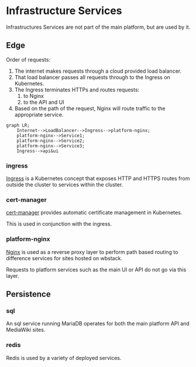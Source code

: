# Infrastructure Services

Infrastructures Services are not part of the main platform, but are used by it.

## Edge

Order of requests:

1) The internet makes requests through a cloud provided load balancer.
2) That load balancer passes all requests through to the Ingress on Kubernetes.
3) The Ingress terminates HTTPs and routes requests:
    1) to Nginx
    1) to the API and UI
4) Based on the path of the request, Nginx will route traffic to the appropriate service.

```mermaid
graph LR;
    Internet-->LoadBalancer-->Ingress-->platform-nginx;
    platform-nginx-->Service1;
    platform-nginx-->Service2;
    platform-nginx-->Service3;
    Ingress-->api&ui
```

### ingress

[Ingress](https://kubernetes.io/docs/concepts/services-networking/ingress/#what-is-ingress) is a Kubernetes concept that exposes HTTP and HTTPS routes from outside the cluster to services within the cluster.

### cert-manager

[cert-manager](https://cert-manager.io/) provides automatic certificate management in Kubernetes.

This is used in conjunction with the ingress.

### platform-nginx

[Nginx](https://www.nginx.com/) is used as a reverse proxy layer to perform path based routing to difference services for sites hosted on wbstack.

Requests to platform services such as the main UI or API do not go via this layer.

## Persistence

### sql

An sql service running MariaDB operates for both the main platform API and MediaWiki sites.

### redis

Redis is used by a variety of deployed services.

